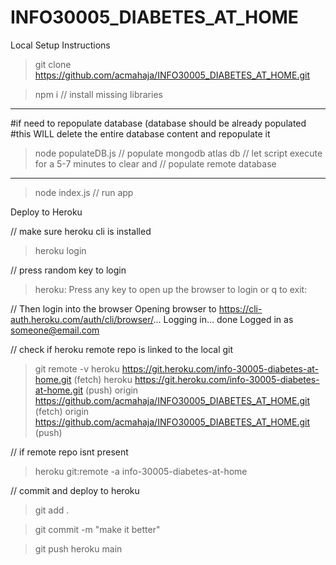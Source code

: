 # INFO30005_DIABETES_AT_HOME

Local Setup Instructions

> git clone https://github.com/acmahaja/INFO30005_DIABETES_AT_HOME.git

> npm i // install missing libraries

-----------------
#if need to repopulate database (database should be already populated
#this WILL delete the entire database content and repopulate it

> node populateDB.js // populate mongodb atlas db
                   // let script execute for a 5-7 minutes to clear and 
                   // populate remote database
-----------------

> node index.js // run app

Deploy to Heroku 

// make sure heroku cli is installed

> heroku login

// press random key to login
> heroku: Press any key to open up the browser to login or q to exit: 

// Then login into the browser
Opening browser to https://cli-auth.heroku.com/auth/cli/browser/...
Logging in... done
Logged in as someone@email.com

// check if heroku remote repo is linked to the local git
> git remote -v
heroku  https://git.heroku.com/info-30005-diabetes-at-home.git (fetch)
heroku  https://git.heroku.com/info-30005-diabetes-at-home.git (push)
origin  https://github.com/acmahaja/INFO30005_DIABETES_AT_HOME.git (fetch)
origin  https://github.com/acmahaja/INFO30005_DIABETES_AT_HOME.git (push)

// if remote repo isnt present
> heroku git:remote -a info-30005-diabetes-at-home

// commit and deploy to heroku
> git add .

> git commit -m "make it better"

> git push heroku main
